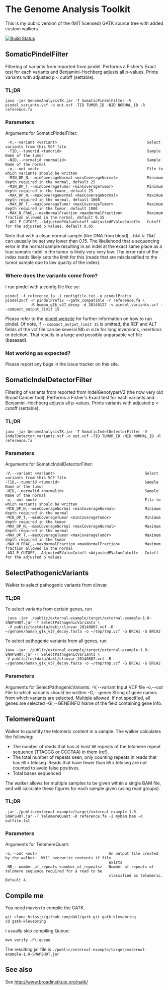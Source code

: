 # The Genome Analysis Toolkit

This is my public version of the (MIT licensed) GATK source tree with added custom walkers.

[![Build Status](https://travis-ci.org/dakl/gatk.svg?branch=master)](https://travis-ci.org/dakl/gatk.svg?branch=master)


## SomaticPindelFilter

Filtering of variants from reported from pindel. Performs a Fisher's Exact test for each variants and Benjamini-Hochberg adjusts all p-values. Prints variants with adjusted p < cutoff (settable).

### TL;DR

    java -jar GenomeAnalysisTK.jar -T SomaticPindelFilter -V pindel_variants.vcf -o out.vcf -TID TUMOR_ID -NID NORMAL_ID -R reference.fa

### Parameters

Arguments for SomaticPindelFilter:

     -V,--variant <variant>                                        Select variants from this VCF file
     -TID,--tumorid <tumorid>                                      Sample Name of the tumor
     -NID,--normalid <normalid>                                    Sample Name of the normal
     -o,--out <out>                                                File to which variants should be written
     -MIN_DP_N,--minCoverageNormal <minCoverageNormal>             Minimum depth required in the normal, default 25
     -MIN_DP_T,--minCoverageTumor <minCoverageTumor>               Minimum depth required in the tumor, default 25
     -MAX_DP_N,--maxCoverageNormal <maxCoverageNormal>             Maximum depth required in the normal, default 1000
     -MAX_DP_T,--maxCoverageTumor <maxCoverageTumor>               Maximum depth required in the tumor, default 1000
     -MAX_N_FRAC,--maxNormalFraction <maxNormalFraction>           Maximum fraction allowed in the normal, default 0.15
     -ADJ_P_CUTOFF,--AdjustedPValueCutoff <AdjustedPValueCutoff>   Cutoff for the adjusted p values, default 0.05

Note that with a clean normal sample (like DNA from blood), `-MAX_N_FRAC` can ususally be set way lower than 0.15. The likeliehood that a sequencing error in the normal sample resulting in an indel at the exact same place as a true somatic indel in the tumor is likely very very low. The error rate of the index reads likely sets the limit for this (reads that are misclassified to the tumor sample due to low quality of the index).

### Where does the variants come from?

I run pindel with a config file like so:

    pindel -f reference.fa -i configfile.txt -o pindelPrefix
    pindel2vcf -P pindelPrefix --gatk_compatible -r reference.fa \
               -R human_g1k_v37_decoy -d 20140127 -v pindel_variants.vcf --compact_output_limit 15

Please refer to the [pindel website](http://gmt.genome.wustl.edu/pindel/current/) for further information on how to run pindel. Of note, if `--compact_output_limit 15` is omitted, the REF and ALT fields of the vcf file can be several Mb in size for long inversions, insertions or deletion. That results in a large and possibly unparsable vcf file (baaaaad).

### Not working as expected?
Please report any bugs in the issue tracker on this site.








## SomaticIndelDetectorFilter

Filtering of variants from reported from IndelGenotyperV2 (the now very old Broad Cancer tool). Performs a Fisher's Exact test for each variants and Benjamini-Hochberg adjusts all p-values. Prints variants with adjusted p < cutoff (settable).

### TL;DR

    java -jar GenomeAnalysisTK.jar -T SomaticIndelDetectorFilter -V indelDetector_variants.vcf -o out.vcf -TID TUMOR_ID -NID NORMAL_ID -R reference.fa

### Parameters

Arguments for SomaticIndelDetectorFilter:

    -V,--variant <variant>                                        Select variants from this VCF file
    -TID,--tumorid <tumorid>                                      Sample Name of the tumor
    -NID,--normalid <normalid>                                    Sample Name of the normal
    -o,--out <out>                                                File to which variants should be written
    -MIN_DP_N,--minCoverageNormal <minCoverageNormal>             Minimum depth required in the normal
    -MIN_DP_T,--minCoverageTumor <minCoverageTumor>               Minimum depth required in the tumor
    -MAX_DP_N,--maxCoverageNormal <maxCoverageNormal>             Maximum depth required in the normal
    -MAX_DP_T,--maxCoverageTumor <maxCoverageTumor>               Maximum depth required in the tumor
    -MAX_N_FRAC,--maxNormalFraction <maxNormalFraction>           Maximum fraction allowed in the normal
    -ADJ_P_CUTOFF,--AdjustedPValueCutoff <AdjustedPValueCutoff>   Cutoff for the adjusted p values











## SelectPathogenicVariants

Walker to select pathogenic variants from clinvar.

### TL;DR

To select variants from certain genes, run

     java -jar ./public/external-example/target/external-example-1.0-SNAPSHOT.jar -T SelectPathogenicVariants \
     -V public/testdata/dakl/clinvar_20140807.vcf -R ~/genome/human_g1k_v37_decoy.fasta -o ~/tmp/tmp.vcf -G BRCA1 -G BRCA2

To select pathogenic variants from all genes, run

    java -jar ./public/external-example/target/external-example-1.0-SNAPSHOT.jar -T SelectPathogenicVariants \
    -V public/testdata/dakl/clinvar_20140807.vcf -R ~/genome/human_g1k_v37_decoy.fasta -o ~/tmp/tmp.vcf -G BRCA1 -G BRCA2

### Parameters

Arguments for SelectPathogenicVariants:
 -V,--variant <variant>      Input VCF file
 -o,--out <out>              File to which variants should be written
 -G,--genes <genes>          String of gene names from which variants are selected. Multiple allowed. If not specified,
                             all genes are selected
 -GI,--GENEINFO <GENEINFO>   Name of the field containing gene info.









## TelomereQuant

Walker to quantify the telomeric content in a sample. The walker calculates the following:

- The number of reads that has at least `NR` repeats of the telomere repeat sequence (TTAGGG or CCCTAA) in them ([ref][teloquant]).
- The total number of repeats seen, only counting repeats in reads that has `NR` x teloseq. Reads that have fewer than `NR` x teloseq are not counted to avoid false positives.
- Total bases sequenced

The walker allows for multiple samples to be given within a single BAM file, and will calculate these figures for each sample given (using read groups).

[teloquant]: http://genomebiology.com/2012/13/12/R113

### TL;DR

    -jar ./public/external-example/target/external-example-1.0-SNAPSHOT.jar -T TelomereQuant -R reference.fa -I mybam.bam -o outfile.txt

### Parameters

Arguments for TelomereQuant:

    -o,--out <out>                                An output file created by the walker.  Will overwrite contents if file
                                                  exists
    -NR,--number_of_repeats <number_of_repeats>   Number of repeats of telomere sequence required for a read to be
                                                  classified as telomeric. Default 4.







## Compile me

You need maven to compile the GATK.

    git clone https://github.com/dakl/gatk.git gatk-klevebring
    cd gatk-klevebring

I usually skip compiling Queue:

    mvn verify -P\!queue

The resulting jar file is `./public/external-example/target/external-example-1.0-SNAPSHOT.jar`











## See also

See http://www.broadinstitute.org/gatk/
